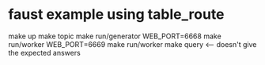 # faust example using table_route

make up
make topic
make run/generator
WEB_PORT=6668 make run/worker
WEB_PORT=6669 make run/worker
make query  <-- doesn't give the expected answers